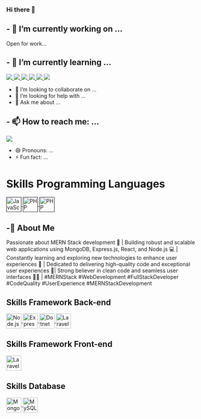 ### Hi there 👋


## - 🔭 I’m currently working on ...
Open for work...
## - 🌱 I’m currently learning ...  

<a href="">
 <img src="https://img.shields.io/badge/Express%20js-000000?style=for-the-badge&logo=express&logoColor=white" />   
 </a>
 <a href="">
 <img src="https://img.shields.io/badge/firebase-ffca28?style=for-the-badge&logo=firebase&logoColor=black" />    
  </a>
  <a href="">
 <img src="https://img.shields.io/badge/JWT-000000?style=for-the-badge&logo=JSON%20web%20tokens&logoColor=white" />    
 </a>
 <a href="">
 <img src="https://img.shields.io/badge/Laravel-FF2D20?style=for-the-badge&logo=laravel&logoColor=white" />   
 </a>
 
 <a href="">

 <img src="https://img.shields.io/badge/next%20js-000000?style=for-the-badge&logo=nextdotjs&logoColor=white" />    
 </a>
 <a href="">
 <img src="https://img.shields.io/badge/Socket.io-010101?&style=for-the-badge&logo=Socket.io&logoColor=white" />    
</a>

- 👯 I’m looking to collaborate on ...
- 🤔 I’m looking for help with ...
- 💬 Ask me about ...
## - 📫 How to reach me: ...
 <img src="https://img.shields.io/badge/Gmail-D14836?style=for-the-badge&logo=gmail&logoColor=white" />    

- 😄 Pronouns: ...
- ⚡ Fun fact: ...

# Skills Programming Languages

<a href=""> 
<img align="center" src="https://img.shields.io/badge/JavaScript-323330?style=for-the-badge&logo=javascript&logoColor=F7DF1E" alt="JavaScript" height="40" width="40" />
</a>
<a href=""> 
<img align="center" src="https://img.shields.io/badge/PHP-777BB4?style=for-the-badge&logo=php&logoColor=white" alt="PHP" height="40" width="40" />
</a>
<a href=""> 
<img align="center" src="https://img.shields.io/badge/C%23-239120?style=for-the-badge&logo=csharp&logoColor=white" alt="PHP" height="40" width="40" />
</a>



## -🚀 About Me 
Passionate about MERN Stack development 🚀 | Building robust and scalable web applications using
MongoDB,
Express.js,
React, 
and 
Node.js 💻
 | Constantly learning and exploring new technologies to enhance user experiences 🌟 | Dedicated to delivering high-quality code and exceptional user experiences 💯| Strong believer in clean code and seamless user interfaces 👨‍💻 |
  #MERNStack #WebDevelopment #FullStackDeveloper #CodeQuality #UserExperience  #MERNStackDevelopment 

## Skills Framework Back-end
<a href="https://nodejs.org" target="blank">
<img align="center" src="https://img.shields.io/badge/Node%20js-339933?style=for-the-badge&logo=nodedotjs&logoColor=white" alt="Node.js" height="40" width="40" />
</a>
<a href="https://expressjs.com" target="blank">
<img align="center" src="https://img.shields.io/badge/Express%20js-000000?style=for-the-badge&logo=express&logoColor=white" alt="Express" height="40" width="40" />
</a>
<a href="https://dotnet.microsoft.com/" target="blank">
<img align="center" src="https://img.shields.io/badge/.NET-512BD4?style=for-the-badge&logo=dotnet&logoColor=white" alt="Dotnet" height="40" width="40" />
</a>
<a href="https://laravel.com/" target="blank">
<img align="center" src="[https://img.shields.io/badge/Laravel-FF2D20?style=for-the-badge&logo=laravel&logoColor=white](https://img.shields.io/badge/Laravel-FF2D20?style=for-the-badge&logo=laravel&logoColor=white)" alt="Laravel" height="40" width="40" />
</a>

## Skills Framework Front-end

<a href="https://laravel.com/" target="blank">
<img align="center" src="https://img.shields.io/badge/React-20232A?style=for-the-badge&logo=react&logoColor=61DAFB
" alt="Laravel" height="40" width="40" />
</a>


##  Skills Database

<a href="https://www.mongodb.com/" target="blank">
<img align="center" src="https://img.shields.io/badge/MongoDB-4EA94B?style=for-the-badge&logo=mongodb&logoColor=white" alt="MongoDB" height="40" width="40" />
</a>
<a href="https://www.mysql.com/" target="blank">
<img align="center" src="https://img.shields.io/badge/MySQL-005C84?style=for-the-badge&logo=mysql&logoColor=white" alt="MySQL" height="40" width="40" />
</a>

